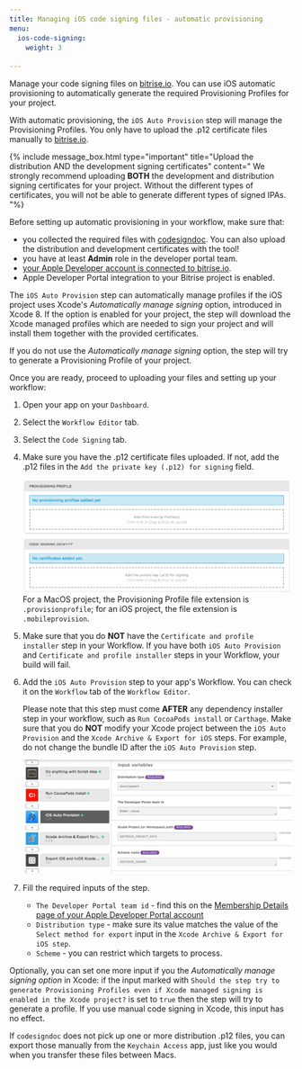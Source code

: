 ```yaml
---
title: Managing iOS code signing files - automatic provisioning
menu:
  ios-code-signing:
    weight: 3

---
```

Manage your code signing files on [bitrise.io](https://www.bitrise.io). You can use iOS automatic provisioning to automatically generate the required Provisioning Profiles for your project.

With automatic provisioning, the `iOS Auto Provision` step will manage the Provisioning Profiles. You only have to upload the .p12 certificate files manually to [bitrise.io](https://www.bitrise.io).

{% include message_box.html type="important" title="Upload the distribution AND the development signing certificates" content=" We strongly recommend uploading **BOTH** the development and distribution signing certificates for your project. Without the different types of certificates, you will not be able to generate different types of signed IPAs. "%}

Before setting up automatic provisioning in your workflow, make sure that:

* you collected the required files with [codesigndoc](https://github.com/bitrise-tools/codesigndoc). You can also upload the distribution and development certificates with the tool!
* you have at least **Admin** role in the developer portal team.
* [your Apple Developer account is connected to bitrise.io](getting-started/signing-up/connecting-apple-dev-account/).
* Apple Developer Portal integration to your Bitrise project is enabled.

The `iOS Auto Provision` step can automatically manage profiles if the iOS project uses Xcode's _Automatically manage signing_ option, introduced in Xcode 8. If the option is enabled for your project, the step will download the Xcode managed profiles which are needed to sign your project and will install them together with the provided certificates.

If you do not use the _Automatically manage signing_ option, the step will try to generate a Provisioning Profile of your project.

Once you are ready, proceed to uploading your files and setting up your workflow:

1. Open your app on your `Dashboard`.
2. Select the `Workflow Editor` tab.
3. Select the `Code Signing` tab.
4. Make sure you have the .p12 certificate files uploaded. If not, add the .p12 files in the `Add the private key (.p12) for signing` field.

   ![Uploading certificates and Provisioning Profiles](/img/code-signing/ios-code-signing/provisioning-and-certificate-upload.png)
   For a MacOS project, the Provisioning Profile file extension is `.provisionprofile`; for an iOS project, the file extension is `.mobileprovision`.
5. Make sure that you do **NOT** have the `Certificate and profile installer` step in your Workflow. If you have both `iOS Auto Provision` and `Certificate and profile installer` steps in your Workflow, your build will fail.
6. Add the `iOS Auto Provision` step to your app's Workflow. You can check it on the `Workflow` tab of the `Workflow Editor`.

   Please note that this step must come **AFTER** any dependency installer step in your workflow, such as `Run CocoaPods install` or `Carthage`. Make sure that you do **NOT** modify your Xcode project between the `iOS Auto Provision` and the `Xcode Archive & Export for iOS` steps. For example, do not change the bundle ID after the `iOS Auto Provision` step.

   ![iOS Auto Provisioning in your workflow](/img/code-signing/ios-code-signing/workflow-with-auto-prov.png)
7. Fill the required inputs of the step.
   * `The Developer Portal team id` - find this on the [Membership Details page of your Apple Developer Portal account](https://developer.apple.com/account/#/membership)
   * `Distribution type` - make sure its value matches the value of the `Select method for export` input in the `Xcode Archive & Export for iOS step`.
   * `Scheme` - you can restrict which targets to process.

Optionally, you can set one more input if you the _Automatically manage signing option_ in Xcode: if the input marked with `Should the step try to generate Provisioning Profiles even if Xcode managed signing is enabled in the Xcode project?` is set to `true` then the step will try to generate a profile. If you use manual code signing in Xcode, this input has no effect.

If `codesigndoc` does not pick up one or more distribution .p12 files, you can export those manually from the `Keychain Access` app, just like you would when you transfer these files between Macs.